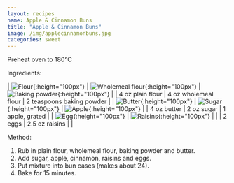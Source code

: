 ```yaml
---
layout: recipes
name: Apple & Cinnamon Buns
title: "Apple & Cinnamon Buns"
image: /img/applecinnamonbuns.jpg
categories: sweet
---
```


Preheat oven to 180°C

Ingredients:

| ![Flour](/img/flour.jpg){:height="100px"} | ![Wholemeal flour](/img/wholemealflour.jpg){:height="100px"} | ![Baking powder](/img/bakingpowder.jpg){:height="100px"} |
| 4 oz plain flour | 4 oz wholemeal flour | 2 teaspoons baking powder |
| ![Butter](/img/butter.jpg){:height="100px"} | ![Sugar](/img/sugar.jpg){:height="100px"} | ![Apple](/img/apple.jpg){:height="100px"} |
| 4 oz butter | 2 oz sugar | 1 apple, grated |
| ![Egg](/img/egg.jpg){:height="100px"} | ![Raisins](/img/raisins.jpg){:height="100px"} |  |
| 2 eggs | 2.5 oz raisins |  |

Method:
1. Rub in plain flour, wholemeal flour, baking powder and butter.
2. Add sugar, apple, cinnamon, raisins and eggs.
3. Put mixture into bun cases (makes about 24).
4. Bake for 15 minutes.